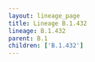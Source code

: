 ```yaml
---
layout: lineage_page
title: Lineage B.1.432
lineage: B.1.432
parent: B.1
children: ['B.1.432']
---
```

